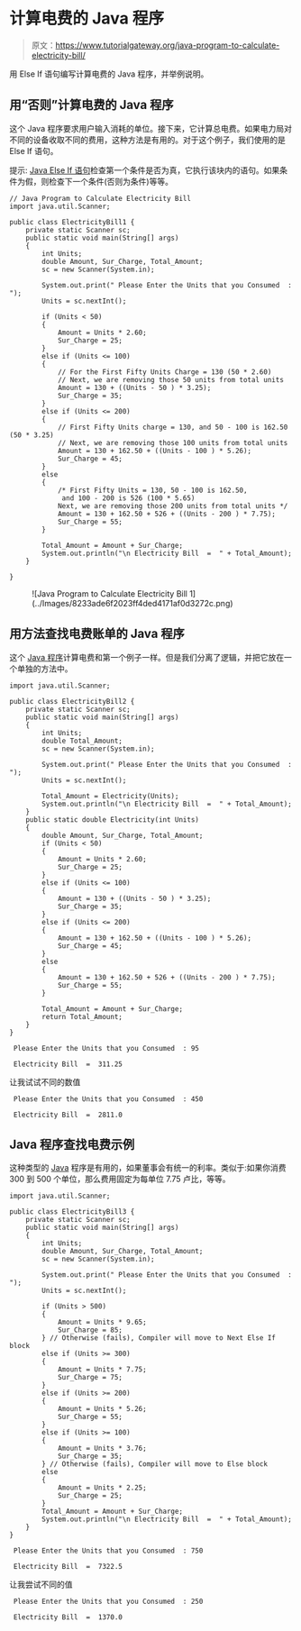 # 计算电费的 Java 程序

> 原文：<https://www.tutorialgateway.org/java-program-to-calculate-electricity-bill/>

用 Else If 语句编写计算电费的 Java 程序，并举例说明。

## 用“否则”计算电费的 Java 程序

这个 Java 程序要求用户输入消耗的单位。接下来，它计算总电费。如果电力局对不同的设备收取不同的费用，这种方法是有用的。对于这个例子，我们使用的是 Else If 语句。

提示: [Java Else If 语句](https://www.tutorialgateway.org/else-if-statement-in-c/)检查第一个条件是否为真，它执行该块内的语句。如果条件为假，则检查下一个条件(否则为条件)等等。

```
// Java Program to Calculate Electricity Bill
import java.util.Scanner;

public class ElectricityBill1 {
	private static Scanner sc;
	public static void main(String[] args) 
	{
		int Units;
		double Amount, Sur_Charge, Total_Amount;
		sc = new Scanner(System.in);

		System.out.print(" Please Enter the Units that you Consumed  : ");
		Units = sc.nextInt();

	  	if (Units < 50)
	  	{
	        Amount = Units * 2.60;
	  		Sur_Charge = 25;  	
	  	} 
	  	else if (Units <= 100)
	  	{
	  		// For the First Fifty Units Charge = 130 (50 * 2.60)
	  		// Next, we are removing those 50 units from total units
	  		Amount = 130 + ((Units - 50 ) * 3.25);
	  		Sur_Charge = 35; 	
	  	}
	  	else if (Units <= 200)
	  	{
	  		// First Fifty Units charge = 130, and 50 - 100 is 162.50 (50 * 3.25)
	  		// Next, we are removing those 100 units from total units
	  		Amount = 130 + 162.50 + ((Units - 100 ) * 5.26);
	  		Sur_Charge = 45; 	
	  	}
	  	else
	  	{
	  		/* First Fifty Units = 130, 50 - 100 is 162.50, 
	  		 and 100 - 200 is 526 (100 * 5.65)
	  		Next, we are removing those 200 units from total units */
		   	Amount = 130 + 162.50 + 526 + ((Units - 200 ) * 7.75); 
		   	Sur_Charge = 55; 
		}

		Total_Amount = Amount + Sur_Charge;
		System.out.println("\n Electricity Bill  =  " + Total_Amount);
	}

}
```

<figure class="wp-block-image">![Java Program to Calculate Electricity Bill 1](../Images/8233ade6f2023ff4ded4171af0d3272c.png)</figure>

## 用方法查找电费账单的 Java 程序

这个 [Java 程序](https://www.tutorialgateway.org/learn-java-programs/)计算电费和第一个例子一样。但是我们分离了逻辑，并把它放在一个单独的方法中。

```
import java.util.Scanner;

public class ElectricityBill2 {
	private static Scanner sc;
	public static void main(String[] args) 
	{
		int Units;	
		double Total_Amount;
		sc = new Scanner(System.in);

		System.out.print(" Please Enter the Units that you Consumed  : ");
		Units = sc.nextInt();

		Total_Amount = Electricity(Units);
		System.out.println("\n Electricity Bill  =  " + Total_Amount);
	}
	public static double Electricity(int Units)
	{
		double Amount, Sur_Charge, Total_Amount;
		if (Units < 50)
	  	{
	        Amount = Units * 2.60;
	  		Sur_Charge = 25;  	
	  	} 
	  	else if (Units <= 100)
	  	{
	  		Amount = 130 + ((Units - 50 ) * 3.25);
	  		Sur_Charge = 35; 	
	  	}
	  	else if (Units <= 200)
	  	{
	  		Amount = 130 + 162.50 + ((Units - 100 ) * 5.26);
	  		Sur_Charge = 45; 	
	  	}
	  	else
	  	{
		   	Amount = 130 + 162.50 + 526 + ((Units - 200 ) * 7.75); 
		   	Sur_Charge = 55; 
		}

		Total_Amount = Amount + Sur_Charge;
		return Total_Amount;
	}
}
```

```
 Please Enter the Units that you Consumed  : 95

 Electricity Bill  =  311.25
```

让我试试不同的数值

```
 Please Enter the Units that you Consumed  : 450

 Electricity Bill  =  2811.0
```

## Java 程序查找电费示例

这种类型的 [Java](https://www.tutorialgateway.org/java-tutorial/) 程序是有用的，如果董事会有统一的利率。类似于:如果你消费 300 到 500 个单位，那么费用固定为每单位 7.75 卢比，等等。

```
import java.util.Scanner;

public class ElectricityBill3 {
	private static Scanner sc;
	public static void main(String[] args) 
	{
		int Units;
		double Amount, Sur_Charge, Total_Amount;
		sc = new Scanner(System.in);

		System.out.print(" Please Enter the Units that you Consumed  : ");
		Units = sc.nextInt();

		if (Units > 500)
	  	{
	  		Amount = Units * 9.65;
	  		Sur_Charge = 85;  	
	  	} // Otherwise (fails), Compiler will move to Next Else If block 
	  	else if (Units >= 300)
	  	{
	  		Amount = Units * 7.75;
	  		Sur_Charge = 75; 	
	  	} 
	  	else if (Units >= 200)
	  	{
	  		Amount = Units * 5.26;
	  		Sur_Charge = 55; 	
	  	}  
	  	else if (Units >= 100)
	  	{
	  		Amount = Units * 3.76;
	  		Sur_Charge = 35; 	
	  	} // Otherwise (fails), Compiler will move to Else block   	
	  	else
	  	{
		   	Amount = Units * 2.25; 
		   	Sur_Charge = 25; 
		}
		Total_Amount = Amount + Sur_Charge;
		System.out.println("\n Electricity Bill  =  " + Total_Amount);
	}
}
```

```
 Please Enter the Units that you Consumed  : 750

 Electricity Bill  =  7322.5
```

让我尝试不同的值

```
 Please Enter the Units that you Consumed  : 250

 Electricity Bill  =  1370.0
```